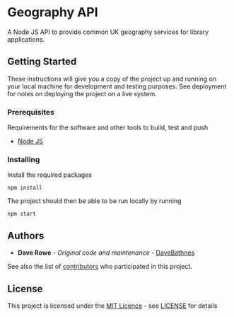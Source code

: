 # Geography API

A Node JS API to provide common UK geography services for library applications.

## Getting Started

These instructions will give you a copy of the project up and running on your local machine for development and testing purposes. See deployment for notes on deploying the project on a live system.

### Prerequisites

Requirements for the software and other tools to build, test and push 
- [Node JS](https://nodejs.org/en/)

### Installing

Install the required packages

```
npm install
```

The project should then be able to be run locally by running

```
npm start
```

## Authors

- **Dave Rowe** - *Original code and maintenance* - [DaveBathnes](https://github.com/DaveBathnes)

See also the list of [contributors](https://github.com/LibrariesHacked/api-geography/contributors) who participated in this project.

## License

This project is licensed under the [MIT Licence](LICENSE.md) - see [LICENSE](LICENSE.md) for details
